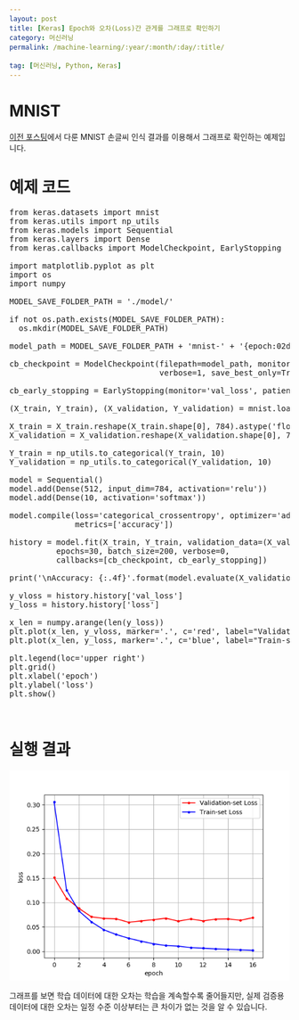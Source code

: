 ```yaml
---
layout: post
title: [Keras] Epoch와 오차(Loss)간 관게를 그래프로 확인하기
category: 머신러닝
permalink: /machine-learning/:year/:month/:day/:title/

tag: [머신러닝, Python, Keras]
---
```

# MNIST

[이전 포스팅](/machine-learning/2018/01/09/recognize-mnist-data/)에서 다룬 MNIST 손글씨 인식 결과를 이용해서 그래프로 확인하는 예제입니다.

# 예제 코드

<pre class="prettyprint">
from keras.datasets import mnist
from keras.utils import np_utils
from keras.models import Sequential
from keras.layers import Dense
from keras.callbacks import ModelCheckpoint, EarlyStopping

import matplotlib.pyplot as plt
import os
import numpy

MODEL_SAVE_FOLDER_PATH = './model/'

if not os.path.exists(MODEL_SAVE_FOLDER_PATH):
  os.mkdir(MODEL_SAVE_FOLDER_PATH)

model_path = MODEL_SAVE_FOLDER_PATH + 'mnist-' + '{epoch:02d}-{val_loss:.4f}.hdf5'

cb_checkpoint = ModelCheckpoint(filepath=model_path, monitor='val_loss',
                                verbose=1, save_best_only=True)

cb_early_stopping = EarlyStopping(monitor='val_loss', patience=10)

(X_train, Y_train), (X_validation, Y_validation) = mnist.load_data()

X_train = X_train.reshape(X_train.shape[0], 784).astype('float64') / 255
X_validation = X_validation.reshape(X_validation.shape[0], 784).astype('float64') / 255

Y_train = np_utils.to_categorical(Y_train, 10)
Y_validation = np_utils.to_categorical(Y_validation, 10)

model = Sequential()
model.add(Dense(512, input_dim=784, activation='relu'))
model.add(Dense(10, activation='softmax'))

model.compile(loss='categorical_crossentropy', optimizer='adam',
              metrics=['accuracy'])

history = model.fit(X_train, Y_train, validation_data=(X_validation, Y_validation),
          epochs=30, batch_size=200, verbose=0,
          callbacks=[cb_checkpoint, cb_early_stopping])

print('\nAccuracy: {:.4f}'.format(model.evaluate(X_validation, Y_validation)[1]))

y_vloss = history.history['val_loss']
y_loss = history.history['loss']

x_len = numpy.arange(len(y_loss))
plt.plot(x_len, y_vloss, marker='.', c='red', label="Validation-set Loss")
plt.plot(x_len, y_loss, marker='.', c='blue', label="Train-set Loss")

plt.legend(loc='upper right')
plt.grid()
plt.xlabel('epoch')
plt.ylabel('loss')
plt.show()
</pre>

<br>

# 실행 결과

![Image](/assets/machine-learning/025.png) 

그래프를 보면 학습 데이터에 대한 오차는 학습을 계속할수록 줄어들지만, 실제 검증용 데이터에 대한 오차는 일정 수준 이상부터는 큰 차이가 없는 것을 알 수 있습니다.